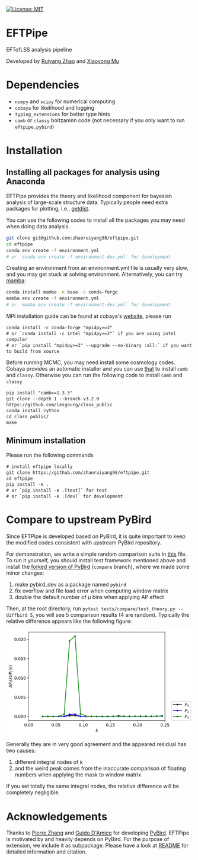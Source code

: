 [![License: MIT](https://img.shields.io/badge/License-MIT-yellow.svg)](https://github.com/zhaoruiyang98/eftpipe/blob/main/LICENSE)
# EFTPipe
EFTofLSS analysis pipeline

Developed by [Ruiyang Zhao](mailto:zhaoruiyang19@mails.ucas.edu.cn) and [Xiaoyong Mu](mailto:mouxiaoyong15@mails.ucas.edu.cn)

# Dependencies
- `numpy` and `scipy` for numerical computing
- `cobaya` for likelihood and logging
- `typing_extensions` for better type hints
- `camb` or `classy` boltzamnn code (not necessary if you only want to run `eftpipe.pybird`)
# Installation
## Installing all packages for analysis using Anaconda
EFTPipe provides the theory and likelihood component for bayesian analysis of large-scale structure data. Typically people need extra packages for plotting, i.e., [getdist](https://getdist.readthedocs.io/en/latest/).

You can use the following codes to install all the packages you may need when doing data analysis.
```bash
git clone git@github.com:zhaoruiyang98/eftpipe.git
cd eftpipe
conda env create -f environment.yml
# or `conda env create -f environment-dev.yml` for development
```
Creating an environment from an environment.yml file is usually very slow, and you may get stuck at solving environment. Alternatively, you can try [mamba](https://mamba.readthedocs.io/en/latest/index.html):
```bash
conda install mamba -n base -c conda-forge
mamba env create -f environment.yml
# or `mamba env create -f environment-dev.yml` for development
```

MPI installation guide can be found at cobaya's [website](https://cobaya.readthedocs.io/en/latest/installation.html), please run
```shell
conda install -c conda-forge "mpi4py>=3"
# or `conda install -c intel "mpi4py>=3"` if you are using intel compiler
# or `pip install "mpi4py>=3" --upgrade --no-binary :all:` if you want to build from source
```

Before running MCMC, you may need install some cosmology codes. Cobaya provides an automatic installer and you can use [that](https://cobaya.readthedocs.io/en/latest/installation_cosmo.html) to install `camb` and `classy`. Otherwise you can run the following code to install `camb` and `classy`
```shell
pip install "camb>=1.3.5"
git clone --depth 1 --branch v3.2.0 https://github.com/lesgourg/class_public
conda install cython
cd class_public/
make
```
## Minimum installation
Please run the following commands
```shell
# install eftpipe locally
git clone https://github.com/zhaoruiyang98/eftpipe.git
cd eftpipe
pip install -e .
# or `pip install -e .[test]` for test
# or `pip install -e .[dev]` for development
```
# Compare to upstream PyBird
Since EFTPipe is developed based on PyBird, it is quite important to keep the modified codes consistent with upstream PyBird repository.

For demonstration, we write a simple random comparison suite in [this](https://github.com/zhaoruiyang98/eftpipe/blob/main/tests/compare/test_theory.py) file. To run it yourself, you should install test framework mentioned above and install the [forked version of PyBird](https://github.com/zhaoruiyang98/pybird/tree/compare) (`compare` branch), where we made some minor changes:
1. make pybird_dev as a package named `pybird`
2. fix overflow and file load error when computing window matrix
3. double the default number of $\mu$ bins when applying AP effect

Then, at the root directory, run `pytest tests/compare/test_theory.py --diffbird 5`, you will see 5 comparison results (4 are random). Typically the relative difference appears like the following figure:

![compare](https://github.com/zhaoruiyang98/eftpipe/blob/main/figures/compare.png)

Generally they are in very good agreement and the appeared residual has two causes:
1. different integral nodes of $k$
2. and the weird peak comes from the inaccurate comparison of floating numbers when applying the mask to window matrix

If you set totally the same integral nodes, the relative difference will be completely negligible.
# Acknowledgements
Thanks to [Pierre Zhang](mailto:pierrexyz@protonmail.com) and [Guido D'Amico](mailto:damico.guido@gmail.com) for developing [PyBird](https://github.com/pierrexyz/pybird). EFTPipe is motivated by and heavily depends on PyBird. For the purpose of extension, we include it as subpackage. Please have a look at [README](https://github.com/zhaoruiyang98/eftpipe/blob/main/eftpipe/pybird/README.md) for detailed information and citation.